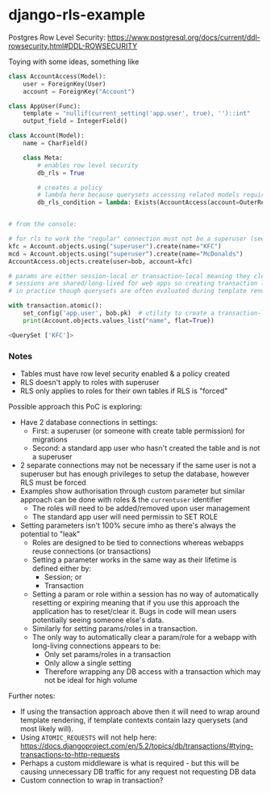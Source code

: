 # django-rls-example

Postgres Row Level Security: https://www.postgresql.org/docs/current/ddl-rowsecurity.html#DDL-ROWSECURITY

Toying with some ideas, something like

```python
class AccountAccess(Model):
    user = ForeignKey(User)
    account = ForeignKey("Account")

class AppUser(Func):
    template = "nullif(current_setting('app.user', true), '')::int"
    output_field = IntegerField()

class Account(Model):
    name = CharField()

    class Meta:
        # enables row level security
        db_rls = True

        # creates a policy
        # lambda here because querysets accessing related models requires apps to be ready
        db_rls_condition = lambda: Exists(AccountAccess(account=OuterRef("pk"), user=AppUser()))


# from the console:

# for rls to work the "regular" connection must not be a superuser (see notes below, you can use a single connection as long as its not superuser and rls is "forced")
kfc = Account.objects.using("superuser").create(name="KFC")
mcd = Account.objects.using("superuser").create(name="McDonalds")
AccountAccess.objects.create(user=bob, account=kfc)

# params are either session-local or transaction-local meaning they clear automatically
# sessions are shared/long-lived for web apps so creating transaction local user id seems to be the "secure" way to set it and prevent leaking
# in practice though querysets are often evaluated during template rendering meaning this approach may not even be useful ¯\_(ツ)_/¯

with transaction.atomic():
    set_config('app.user', bob.pk)  # utility to create a transaction-local param
    print(Account.objects.values_list("name", flat=True))

<QuerySet ['KFC']>
```


### Notes

 - Tables must have row level security enabled & a policy created
 - RLS doesn't apply to roles with superuser
 - RLS only applies to roles for their own tables if RLS is "forced"

Possible approach this PoC is exploring:

 - Have 2 database connections in settings:
   - First: a superuser (or someone with create table permission) for migrations
   - Second: a standard app user who hasn't created the table and is not a superuser
 - 2 separate connections may not be necessary if the same user is not a superuser but has enough privileges to setup the database, however RLS must be forced
 - Examples show authorisation through custom parameter but similar approach can be done with roles & the `currentuser` identifier
   - The roles will need to be added/removed upon user management
   - The standard app user will need permissin to SET ROLE
 - Setting parameters isn't 100% secure imho as there's always the potential to "leak"
   - Roles are designed to be tied to connections whereas webapps reuse connections (or transactions)
   - Setting a parameter works in the same way as their lifetime is defined either by:
     - Session; or
     - Transaction
   - Setting a param or role within a session has no way of automatically resetting or expiring meaning that if you use this approach the application
     has to reset/clear it.  Bugs in code will mean users potentially seeing someone else's data.
   - Similarly for setting params/roles in a transaction.
   - The only way to automatically clear a param/role for a webapp with long-living connections appears to be:
     - Only set params/roles in a transaction
     - Only allow a single setting
     - Therefore wrapping any DB access with a transaction which may not be ideal for high volume

Further notes:

 - If using the transaction approach above then it will need to wrap around template rendering, if template contexts
   contain lazy querysets (and most likely will).
 - Using `ATOMIC_REQUESTS` will not help here: https://docs.djangoproject.com/en/5.2/topics/db/transactions/#tying-transactions-to-http-requests
 - Perhaps a custom middleware is what is required - but this will be causing unnecessary DB traffic for any request not
   requesting DB data
 - Custom connection to wrap in transaction?
